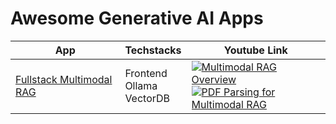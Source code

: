 # Awesome Generative AI Apps


|App       | Techstacks                                  | Youtube Link                        |
|----------|---------------------------------------------|-------------------------------------|
| [Fullstack Multimodal RAG](./code/fullstack-multimodal-rag/) | Frontend<br>Ollama<br>VectorDB | [![Multimodal RAG Overview](https://img.shields.io/badge/Multimodal%20RAG%20Overview-FF0000?logo=youtube&logoColor=white&style=for-the-badge)](https://www.youtube.com/watch?v=kcn6uI87nGc&list=PL0x86ZW374m3uIp_WWOg-jjf-EyXr5KEn)<br>[![PDF Parsing for Multimodal RAG](https://img.shields.io/badge/PDF%20Parsing-FF0000?logo=youtube&logoColor=white&style=for-the-badge)](https://www.youtube.com/watch?v=LIus-y2bJH4&list=PL0x86ZW374m3uIp_WWOg-jjf-EyXr5KEn)<br> |

